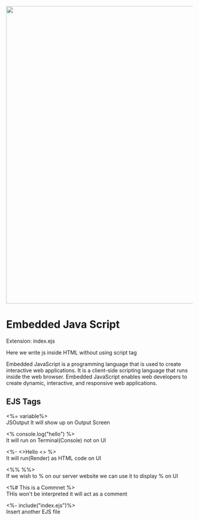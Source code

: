 <img src="https://cdn.hashnode.com/res/hashnode/image/upload/v1669904581074/eiOU4pInF.png?w=1600&h=840&fit=crop&crop=entropy&auto=compress,format&format=webp" width ="800px">
<h1>Embedded Java Script</h1>

<p>Extension: index.ejs</p>
<p>Here we write js inside HTML without using script tag </p>
<p>Embedded JavaScript is a programming language that is used to create interactive web applications. It is a client-side scripting language that runs inside the web browser. Embedded JavaScript enables web developers to create dynamic, interactive, and responsive web applications.</p>
<h2>EJS Tags</h2>
<p><%= variable%>  <br>                                                                JSOutput It will show up on Output Screen</p>
<p><% console.log("hello") %>     <br>                                                 It will run on Terminal(Console) not on UI     </p>
<p><%- <>Hello <>   %>           <br>                                                It will run(Render) as HTML code on UI</p>
<p><%% %%>                       <br>                                                    If we wish to % on our server website we can use it to display % on UI</p>
<p> <%# This is a Commnet %>          <br>                                                THis won't be interpreted it will act as a comment                </p>
<p><%- include("index.ejs")%>            <br>                                            Insert another EJS file</p>
